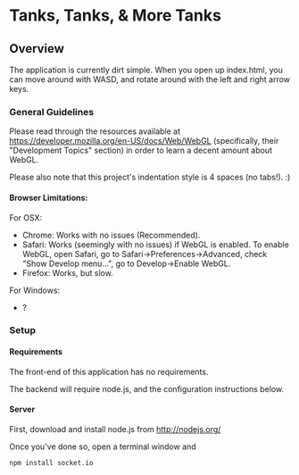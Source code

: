 # Tanks, Tanks, & More Tanks

## Overview

The application is currently dirt simple. When you open up index.html, you can move around with WASD,
and rotate around with the left and right arrow keys.

### General Guidelines

Please read through the resources available at https://developer.mozilla.org/en-US/docs/Web/WebGL
(specifically, their "Development Topics" section) in order to learn a decent amount about WebGL.

Please also note that this project's indentation style is 4 spaces (no tabs!). :)

#### Browser Limitations:

For OSX:
* Chrome: Works with no issues (Recommended).
* Safari: Works (seemingly with no issues) if WebGL is enabled. To enable WebGL,
open Safari, go to Safari->Preferences->Advanced, check "Show Develop menu...",
go to Develop->Enable WebGL.
* Firefox: Works, but slow.

For Windows:
* ?

### Setup
#### Requirements
The front-end of this application has no requirements.

The backend will require node.js, and the configuration instructions below.

#### Server
First, download and install node.js from http://nodejs.org/

Once you've done so, open a terminal window and

    npm install socket.io